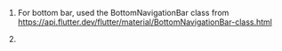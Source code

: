 1. For bottom bar, used the BottomNavigationBar class from https://api.flutter.dev/flutter/material/BottomNavigationBar-class.html

2. 